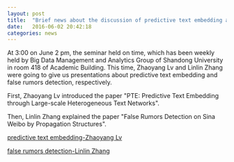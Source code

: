 ```yaml
---
layout: post
title:  "Brief news about the discussion of predictive text embedding and false rumors detection"
date:   2016-06-02 20:42:18
categories: news
---
```


At 3:00 on June 2 pm,  the seminar held on time, which has been weekly held by Big Data Management and Analytics Group of Shandong University in room 418 of Academic Building. This time, Zhaoyang Lv and Linlin Zhang were going to give us presentations about predictive text embedding and false rumors detection, respectively.

First, Zhaoyang Lv introduced the paper "PTE: Predictive Text Embedding through Large-scale Heterogeneous Text Networks".

Then, Linlin Zhang explained the paper "False Rumors Detection on Sina Weibo by Propagation Structures".

<a href ="{{site.url}}/files/2016-06-02-1.pptx">predictive text embedding-Zhaoyang Lv</a>

<a href ="{{site.url}}/files/2016-06-02-2.pptx">false rumors detection-Linlin Zhang</a>
